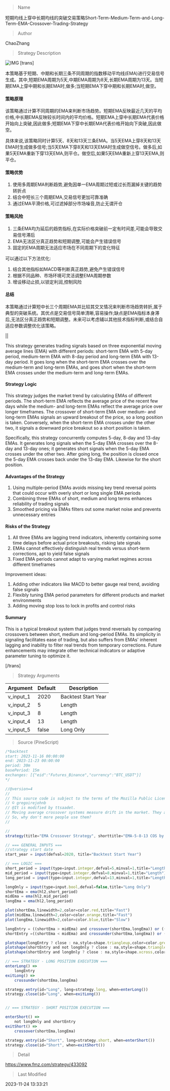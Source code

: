 
> Name

短期均线上穿中长期均线的突破交易策略Short-Term-Medium-Term-and-Long-Term-EMA-Crossover-Trading-Strategy

> Author

ChaoZhang

> Strategy Description


![IMG](https://www.fmz.com/upload/asset/17173b7cc08054c20d6.png)
[trans]


本策略基于短期、中期和长期三条不同周期的指数移动平均线(EMA)进行交易信号生成。其中,短期EMA周期为5天,中期EMA周期为8天,长期EMA周期为13天。当短期EMA上穿中期和长期EMA时,做多;当短期EMA下穿中期和长期EMA时,做空。

#### 策略原理

该策略通过计算不同周期的EMA来判断市场趋势。短期EMA反映最近几天的平均价格,中长期EMA反映较长时间内的平均价格。短期EMA上穿中长期EMA代表价格开始向上突破,因此做多;短期EMA下穿中长期EMA代表价格开始向下突破,因此做空。

具体来说,该策略同时计算5天、8天和13天三条EMA。当5天EMA上穿8天和13天EMA时生成做多信号;当5天EMA下穿8天和13天EMA时生成做空信号。做多后,如果5天EMA重新下穿13天EMA,则平仓。做空后,如果5天EMA重新上穿13天EMA,则平仓。

#### 策略优势

1. 使用多周期EMA判断趋势,避免因单一EMA周期过短或过长而漏掉关键的趋势转折点
2. 结合中短长三个周期EMA,交易信号更加可靠准确
3. 通过EMA平滑价格,可过滤掉部分市场噪音,防止无谓开仓

#### 策略风险

1. 三条EMA均为延后的趋势指标,在实际价格突破前一定有时间差,可能会导致交易信号滞后
2. EMA无法区分真正趋势和短期调整,可能会产生错误信号
3. 固定的EMA周期无法适应市场在不同周期下的变化特征

可以通过以下方法优化:

1. 结合其他指标如MACD等判断真正趋势,避免产生错误信号
2. 根据不同品种、市场环境可灵活调整EMA周期参数
3. 增设移动止损,以锁定利润,控制风险

#### 总结

本策略通过计算短中长三个周期EMA并比较其交叉情况来判断市场趋势转折,属于典型的突破系统。其优点是交易信号简单清晰,容易操作;缺点是EMA指标本身滞后,无法区分真正趋势和短期调整。未来可以考虑辅以其他技术指标判断,或结合自适应参数调整优化该策略。

||

This strategy generates trading signals based on three exponential moving average lines (EMA) with different periods: short-term EMA with 5-day period, medium-term EMA with 8-day period and long-term EMA with 13-day period. It goes long when the short-term EMA crosses over the medium-term and long-term EMAs, and goes short when the short-term EMA crosses under the medium-term and long-term EMAs.  

#### Strategy Logic

This strategy judges the market trend by calculating EMAs of different periods. The short-term EMA reflects the average price of the recent few days while the medium- and long-term EMAs reflect the average price over longer timeframes. The crossover of short-term EMA over medium- and long-term EMAs signals an upward breakout of the price, so a long position is taken. Conversely, when the short-term EMA crosses under the other two, it signals a downward price breakout so a short position is taken.  

Specifically, this strategy concurrently computes 5-day, 8-day and 13-day EMAs. It generates long signals when the 5-day EMA crosses over the 8-day and 13-day ones; it generates short signals when the 5-day EMA crosses under the other two. After going long, the position is closed once the 5-day EMA crosses back under the 13-day EMA. Likewise for the short position.

#### Advantages of the Strategy

1. Using multiple-period EMAs avoids missing key trend reversal points that could occur with overly short or long single EMA periods  
2. Combining three EMAs of short, medium and long terms enhances reliability of trading signals
3. Smoothed pricing via EMAs filters out some market noise and prevents unnecessary entries

#### Risks of the Strategy

1. All three EMAs are lagging trend indicators, inherently containing some time delays before actual price breakouts, risking late signals
2. EMAs cannot effectively distinguish real trends versus short-term corrections, apt to yield false signals  
3. Fixed EMA periods cannot adapt to varying market regimes across different timeframes

Improvement ideas:

1. Adding other indicators like MACD to better gauge real trend, avoiding false signals
2. Flexibly tuning EMA period parameters for different products and market environments 
3. Adding moving stop loss to lock in profits and control risks

#### Summary
This is a typical breakout system that judges trend reversals by comparing crossovers between short, medium and long-period EMAs. Its simplicity in signaling facilitates ease of trading, but also suffers from EMAs' inherent lagging and inability to filter real trends from temporary corrections. Future enhancements may integrate other technical indicators or adaptive parameter tuning to optimize it.  

[/trans]

> Strategy Arguments



|Argument|Default|Description|
|----|----|----|
|v_input_1|2020|Backtest Start Year|
|v_input_2|5|Length|
|v_input_3|8|Length|
|v_input_4|13|Length|
|v_input_5|false|Long Only|


> Source (PineScript)

``` javascript
/*backtest
start: 2023-11-16 00:00:00
end: 2023-11-23 00:00:00
period: 30m
basePeriod: 15m
exchanges: [{"eid":"Futures_Binance","currency":"BTC_USDT"}]
*/

//@version=4
// 
// This source code is subject to the terms of the Mozilla Public License 2.0 at https://mozilla.org/MPL/2.0/
// © gregoirejohnb
// @It is modified by ttsaadet.
// Moving average crossover systems measure drift in the market. They are great strategies for time-limited people.
// So, why don't more people use them?
// 

//
strategy(title="EMA Crossover Strategy", shorttitle="EMA-5-8-13 COS by TTS", overlay=true, pyramiding=0, default_qty_type=strategy.percent_of_equity, default_qty_value=100, currency=currency.TRY,commission_type=strategy.commission.percent,commission_value=0.04, process_orders_on_close = true, initial_capital = 100000)

// === GENERAL INPUTS ===
//strategy start date
start_year = input(defval=2020, title="Backtest Start Year")

// === LOGIC ===
short_period = input(type=input.integer,defval=5,minval=1,title="Length")
mid_period = input(type=input.integer,defval=8,minval=1,title="Length")
long_period = input(type=input.integer,defval=13,minval=1,title="Length")

longOnly = input(type=input.bool,defval=false,title="Long Only")
shortEma = ema(hl2,short_period)
midEma = ema(hl2,mid_period)
longEma = ema(hl2,long_period)

plot(shortEma,linewidth=2,color=color.red,title="Fast")
plot(midEma,linewidth=2,color=color.orange,title="Fast")
plot(longEma,linewidth=2,color=color.blue,title="Slow")

longEntry = ((shortEma > midEma) and crossover(shortEma,longEma)) or ((shortEma > longEma) and crossover(shortEma,midEma))
shortEntry =((shortEma < midEma) and crossunder(shortEma,longEma)) or ((shortEma < longEma) and crossunder(shortEma,midEma))

plotshape(longEntry ? close : na,style=shape.triangleup,color=color.green,location=location.belowbar,size=size.small,title="Long Triangle")
plotshape(shortEntry and not longOnly ? close : na,style=shape.triangledown,color=color.red,location=location.abovebar,size=size.small,title="Short Triangle")
plotshape(shortEntry and longOnly ? close : na,style=shape.xcross,color=color.black,location=location.abovebar,size=size.small,title="Exit Sign")

// === STRATEGY - LONG POSITION EXECUTION ===
enterLong() =>
    longEntry 
exitLong() =>
    crossunder(shortEma,longEma)

strategy.entry(id="Long", long=strategy.long, when=enterLong())
strategy.close(id="Long", when=exitLong())


// === STRATEGY - SHORT POSITION EXECUTION ===

enterShort() =>
    not longOnly and shortEntry  
exitShort() =>
    crossover(shortEma,longEma)

strategy.entry(id="Short", long=strategy.short, when=enterShort())
strategy.close(id="Short", when=exitShort())
```

> Detail

https://www.fmz.com/strategy/433092

> Last Modified

2023-11-24 13:33:21
